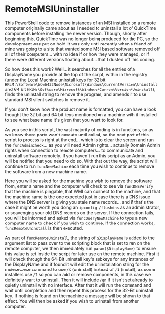 # RemoteMSIUninstaller

This PowerShell code to remove instances of an MSI installed on a remote computer originally came about as I needed to uninstall a lot of QuickTime components before installing the newer version. Though, shortly after beginning this, QuickTime was no longer being produced for the PC, so the development was put on hold. It was only until recently when a friend of mine was going to a site that wanted some MSI based software removed off all of their computers... with no idea if or how they were managed, or if there were different versions floating about... that I dusted off this coding.

So how does this work? Well... it searches for all the entries of a DisplayName you provide at the top of the script, within in the registry (under the Local Machine uninstall keys for 32 bit `HKLM:\Software\Wow6432Node\Microsoft\Windows\CurrentVersion\Uninstall` and 64 bit `HKLM:\Software\Microsoft\Windows\CurrentVersion\Uninstall`), finds the uninstall string to remove the program, and amends it to use standard MSI silent switches to remove it.

If you don't know how the product name is formatted, you can have a look thought the 32 bit and 64 bit keys mentioned on a machine with it installed to see what base name it's given that you want to look for.

As you see in this script, the vast majority of coding is in functions, so as we know these parts won't execute until called, so the next part of this script to process is right at the end... which is to clear the screen and run the `funcAdminCheck`... as you will need Admin rights... actually Domain Admin rights when connection to remote computers... to communicate and uninstall software remotely. If you haven't run this script as an Admin, you will be notified that you need to do so. With that out the way, the script will continue to run `funcNewMachine` each time you wish to continue to remove the software from a new machine name.

Here you will be asked for the machine you wish to remove the software from, enter a name and the computer will check to see via `funcDNSVerify` that the machine is pingable, that WMI can connect to the machine, and that the machine name is the one expected just in case there is a DNS issue where the DNS server is giving you stale name records... and if that's the case it might be worth you doing an `ipconfig /flushdns` as an administrator, or scavenging your old DNS records on the server. If the connection fails, you will be informed and asked via `funcQueryNewMachine` to type a new computer name to check if you wish to continue. If the connection works, `funcRemoteUninstall` is then executed.

As part of `funcRemoteUninstall`, the string of `$DisplayName` is added to the argument list to pass over to the scripting block that is set to run on the remote computer, we then immediately run `param($DisplayName)` to ensure this value is set inside the script for later use on the remote machine. First it will check through the 64-Bit uninstall key's subkeys for any instances of the DisplayName and if found it will edit the uninstallation string for the msiexec.exe command to use `/X` (uninstall) instead of `/I` (install), as some installers use `/I` so you can add or remove components, in this case we definitely want to uninstall. Then it will include `/qn` if it isn't set already to quietly uninstall with no interface. After that it will run the command and wait until completion and then repeat this process for the 32-Bit uninstall key. If nothing is found on the machine a message will be shown to that effect. You will then be asked if you wish to uninstall from another computer.
